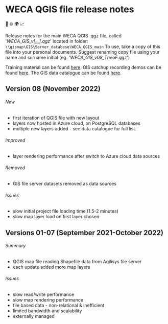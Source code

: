 # WECA QGIS file release notes
📍 🌐 🌍 📈

Release notes for the main WECA QGIS .qgz file, called '_WECA_GIS_v[__].qgz_' located in folder: `\\gismap\GIS\Server_database\WECA_QGIS_main`
To use, take a copy of this file into your personal documents. Suggest renaming copy file using your name and surname initial (eg. '_WECA_GIS_v08_TheoF.qgz_')

Training material can be found [here](https://westofenglandca.sharepoint.com/:f:/r/sites/GIS/Shared%20Documents/General/Training).
GIS catchup recording demos can be found [here](https://westofenglandca.sharepoint.com/:f:/r/sites/GIS/Shared%20Documents/General/Catch-ups/Recordings). The GIS data catalogue can be found [here](https://westofenglandca.sharepoint.com/:x:/r/sites/GIS/_layouts/15/Doc.aspx?sourcedoc=%7BCF113E21-93A4-42AC-AEFF-26530EF1A1D6%7D&file=WECA_GIS_data_catalogue.xlsx&action=default&mobileredirect=true).

## **Version 08** (November 2022)

###### New
* first iteration of QGIS file with new layout
* layers now hosted in Azure cloud, on PostgreSQL databases
* multiple new layers added - see data catalogue for full list.


###### Improved
* layer rendering performance after switch to Azure cloud data sources


###### Removed
* GIS file server datasets removed as data sources


###### Issues
* slow initial project file loading time (1.5-2 minutes)
* slow map layer load on first layer chosen

## **Versions 01-07** (September 2021-October 2022)
###### Summary
* QGIS map file reading Shapefile data from Agilisys file server
* each update added more map layers


###### Issues
* slow read/write performance
* slow map rendering performance
* file based data - non-relational & inefficient
* limited bandwidth and scalability
* externally managed
